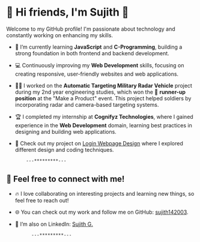 # 👋 Hi friends, I'm Sujith 👋

Welcome to my GitHub profile! I'm passionate about technology and constantly working on enhancing my skills.

- 🌱 I’m currently learning **JavaScript** and **C-Programming**, building a strong foundation in both frontend and backend development.
- 💻 Continuously improving my **Web Development** skills, focusing on creating responsive, user-friendly websites and web applications.
- 👨‍💻 I worked on the **Automatic Targeting Military Radar Vehicle** project during my 2nd year engineering studies, which won the 🥈 **runner-up position** at the "Make a Product" event. This project helped soldiers by incorporating radar and camera-based targeting systems.
- 🏆 I completed my internship at **Cognifyz Technologies**, where I gained experience in the **Web Development** domain, learning best practices in designing and building web applications.
- 🔗 Check out my project on [Login Webpage Design](https://github.com/sujith142003/Login-Webpage-Design-) where I explored different design and coding techniques.

          ---*********---
  
## 💬 Feel free to connect with me!

- 🔥 I love collaborating on interesting projects and learning new things, so feel free to reach out!
- 🌐 You can check out my work and follow me on GitHub: [sujith142003](https://github.com/sujith142003).
- 💼 I’m also on LinkedIn: [Sujith G.](https://www.linkedin.com/in/sujithg20030914/)

            ---*********---     
